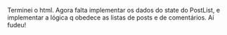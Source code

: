 Terminei o html. Agora falta implementar os dados do state do PostList, e
implementar a lógica q obedece as listas de posts e de comentários. Aí fudeu!
